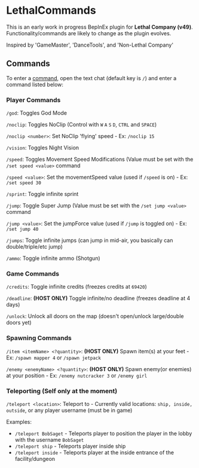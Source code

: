 # LethalCommands

This is an early work in progress BepInEx plugin for **Lethal Company (v49)**. Functionality/commands are likely to change as the plugin evolves.

Inspired by 'GameMaster', 'DanceTools', and 'Non-Lethal Company'

## Commands
To enter a [command](https://refactoring.guru/design-patterns/command), open the text chat (default key is `/`) and enter a command listed below:

### Player Commands

`/god`: Toggles God Mode

`/noclip`: Toggles NoClip (Control with `W` `A` `S` `D`, `CTRL` and `SPACE`)

`/noclip <number>`: Set NoClip 'flying' speed - Ex: `/noclip 15`

`/vision`: Toggles Night Vision

`/speed`: Toggles Movement Speed Modifications (Value must be set with the `/set speed <value>` command

`/speed <value>`: Set the movementSpeed value (used if `/speed` is on) - Ex: `/set speed 30`

`/sprint`: Toggle infinite sprint

`/jump`: Toggle Super Jump (Value must be set with the `/set jump <value>` command

`/jump <value>`: Set the jumpForce value (used if `/jump` is toggled on) - Ex: `/set jump 40`

`/jumps`: Toggle infinite jumps (can jump in mid-air, you basically can double/triple/etc jump)

`/ammo`: Toggle infinite ammo (Shotgun)

### Game Commands

`/credits`: Toggle infinite credits (freezes credits at `69420`)

`/deadline`: **(HOST ONLY)** Toggle infinite/no deadline (freezes deadline at 4 days)

`/unlock`: Unlock all doors on the map (doesn't open/unlock large/double doors yet)

### Spawning Commands

`/item <itemName> <?quantity>`: **(HOST ONLY)** Spawn item(s) at your feet - Ex: `/spawn mapper 4` or `/spawn jetpack`

`/enemy <enemyName> <?quantity>`: **(HOST ONLY)** Spawn enemy(or enemies) at your position - Ex: `/enemy nutcracker 3` or `/enemy girl`

### Teleporting (Self only at the moment)

`/teleport <location>`: Teleport to <location> - Currently valid locations: `ship, inside, outside`, or any player username (must be in game)

Examples: 
- `/teleport BobSaget` - Teleports player to position the player in the lobby with the username `BobSaget`
- `/teleport ship` - Teleports player inside ship
- `/teleport inside` - Teleports player at the inside entrance of the facility/dungeon
